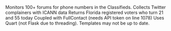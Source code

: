 Monitors 100+ forums for phone numbers in the Classifieds.
Collects Twitter complainers with ICANN data
Returns Florida registered voters who turn 21 and 55 today
Coupled with FullContact (needs API token on line 1078)
Uses Quart (not Flask due to threading).  Templates may not be up to date.
